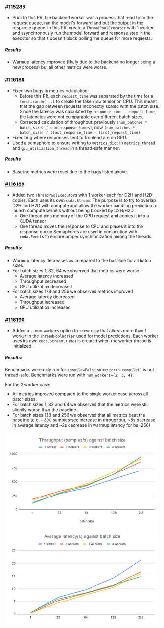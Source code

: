 ### [#115286](https://github.com/pytorch/pytorch/pull/115286)
* Prior to this PR, the backend worker was a process that read from the request queue, ran the model's forward and put the output in the response queue. In this PR, create a `ThreadPoolExecutor` with 1 worker and asynchronously run the model forward and response step in the executor so that it doesn't block polling the queue for more requests.

##### Results
* Warmup latency improved (likely due to the backend no longer being a new process) but all other metrics were worse.


### [#116188](https://github.com/pytorch/pytorch/pull/116188)
* Fixed two bugs in metrics calculation:
    * Before this PR, each `request_time` was separated by the time for a `torch.randn(...)` to create the fake `data` tensor on CPU. This meant that the gap between requests incorrectly scaled with the batch size. Since the latency was calculated by `response_time - request_time`, the latencies were not comparable over different batch sizes.
    * Corrected calculation of throughput: previously `(num_batches * batch_size) / sum(response_times)`, now `(num_batches * batch_size) / (last_response_time - first_request_time)`
* Fixed bug where responses sent to frontend are on GPU.
* Used a semaphore to ensure writing to `metrics_dict` in `metrics_thread` and `gpu_utilization_thread` in a thread-safe manner.

##### Results
* Baseline metrics were reset due to the bugs listed above.


### [#116189](https://github.com/pytorch/pytorch/pull/116189)
* Added two `ThreadPoolExecutor`s with 1 worker each for D2H and H2D copies. Each uses its own `cuda.Stream`. The purpose is to try to overlap D2H and H2D with compute and allow the worker handling prediction to launch compute kernels without being blocked by D2H/H2D.
    * One thread pins memory of the CPU request and copies it into a CUDA tensor
    * One thread moves the response to CPU and places it into the response queue
Semaphores are used in conjunction with `cuda.Event`s to ensure proper synchronization among the threads.

##### Results:
* Warmup latency decreases as compared to the baseline for all batch sizes.
* For batch sizes 1, 32, 64 we observed that metrics were worse
    * Average latency increased
    * Throughput decreased
    * GPU utilization decreased
* For batch sizes 128 and 256 we observed metrics improved
    * Average latency decreased
    * Throughput increased
    * GPU utilization increased


### [#116190](https://github.com/pytorch/pytorch/pull/116190)
* Added a `--num_workers` option to `server.py` that allows more than 1 worker in the `ThreadPoolWorker` used for model predictions. Each worker uses its own `cuda.Stream()` that is created when the worker thread is initialized.

##### Results:
Benchmarks were only run for `compile=False` since `torch.compile()` is not thread-safe. Benchmarks were run with `num_workers={2, 3, 4}`.

For the 2 worker case:
* All metrics improved compared to the single worker case across all batch sizes.
* For batch sizes 1, 32 and 64 we observed that the metrics were still slightly worse than the baseline.
* For batch sizes 128 and 256 we observed that all metrics beat the baseline (e.g. ~300 samples/sec increase in throughput, ~5s decrease in average latency and ~2s decrease in warmup latency for bs=256)

![Throughput against batch size](./src/throughput_plot.png)
![Avg latency against batch size](./src/avg_latency_plot.png)
